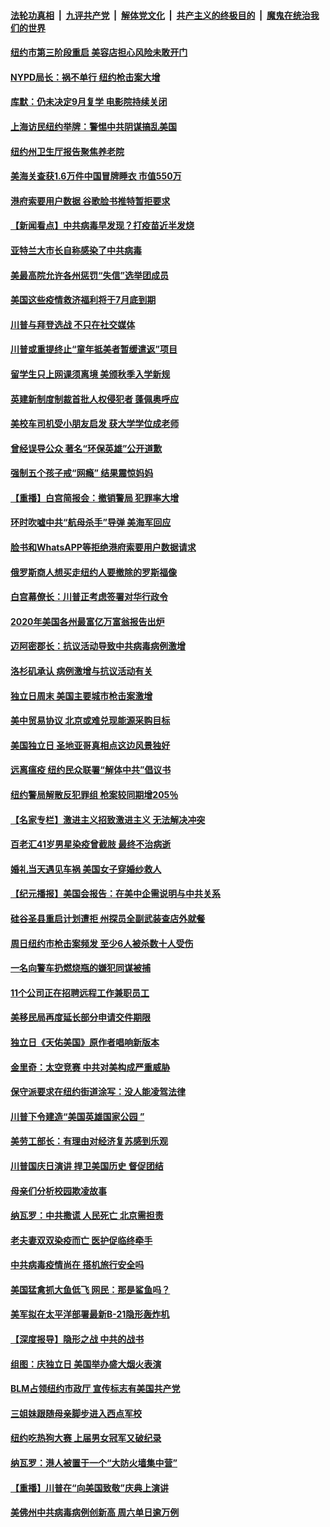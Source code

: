 ####  [法轮功真相](../../../../basic/blob/master/README.md?t=07071902) &nbsp;|&nbsp; [九评共产党](../../../../9ping.md/blob/master/README.md?t=07071902) &nbsp;|&nbsp; [解体党文化](../../../../jtdwh.md/blob/master/README.md?t=07071902)  &nbsp;|&nbsp; [共产主义的终极目的](../../../../gczydzjmd.md/blob/master/README.md?t=07071902) &nbsp;|&nbsp; [魔鬼在统治我们的世界](../../../../mgztzwmdsj.md/blob/master/README.md?t=07071902) 

#### [纽约市第三阶段重启  美容店担心风险未敢开门](../pages/nsc412/n12237916.md?t=07071902) 

#### [NYPD局长：祸不单行 纽约枪击案大增](../pages/nsc412/n12237908.md?t=07071902) 

#### [库默：仍未决定9月复学 电影院持续关闭](../pages/nsc412/n12237930.md?t=07071902) 

#### [上海访民纽约举牌：警惕中共阴谋搞乱美国](../pages/nsc412/n12237891.md?t=07071902) 

#### [纽约州卫生厅报告聚焦养老院](../pages/nsc412/n12237911.md?t=07071902) 

#### [美海关查获1.6万件中国冒牌睡衣 市值550万](../pages/nsc412/n12237797.md?t=07071902) 

#### [港府索要用户数据 谷歌脸书推特暂拒要求](../pages/nsc412/n12237681.md?t=07071902) 

#### [【新闻看点】中共病毒早发现？打疫苗近半发烧](../pages/nsc412/n12237234.md?t=07071902) 

#### [亚特兰大市长自称感染了中共病毒](../pages/nsc412/n12237546.md?t=07071902) 

#### [美最高院允许各州惩罚“失信”选举团成员](../pages/nsc412/n12237551.md?t=07071902) 

#### [美国这些疫情救济福利将于7月底到期](../pages/nsc412/n12237422.md?t=07071902) 

#### [川普与拜登选战 不只在社交媒体](../pages/nsc412/n12237484.md?t=07071902) 

#### [川普或重提终止“童年抵美者暂缓遣返”项目](../pages/nsc412/n12237323.md?t=07071902) 

#### [留学生只上网课须离境 美颁秋季入学新规](../pages/nsc412/n12237306.md?t=07071902) 

#### [英建新制度制裁首批人权侵犯者 蓬佩奥呼应](../pages/nsc412/n12237281.md?t=07071902) 

#### [美校车司机受小朋友启发 获大学学位成老师](../pages/nsc412/n12237150.md?t=07071902) 

#### [曾经误导公众 著名“环保英雄”公开道歉](../pages/nsc412/n12236295.md?t=07071902) 

#### [强制五个孩子戒“网瘾” 结果震惊妈妈](../pages/nsc412/n12237076.md?t=07071902) 

#### [【重播】白宫简报会：撤销警局 犯罪率大增](../pages/nsc412/n12236567.md?t=07071902) 

#### [环时吹嘘中共“航母杀手”导弹 美海军回应](../pages/nsc412/n12236663.md?t=07071902) 

#### [脸书和WhatsAPP等拒绝港府索要用户数据请求](../pages/nsc412/n12236669.md?t=07071902) 

#### [俄罗斯商人想买走纽约人要撤除的罗斯福像](../pages/nsc412/n12234844.md?t=07071902) 

#### [白宫幕僚长：川普正考虑签署对华行政令](../pages/nsc412/n12236557.md?t=07071902) 

#### [2020年美国各州最富亿万富翁报告出炉](../pages/nsc412/n12236331.md?t=07071902) 

#### [迈阿密郡长：抗议活动导致中共病毒病例激增](../pages/nsc412/n12236379.md?t=07071902) 

#### [洛杉矶承认 病例激增与抗议活动有关](../pages/nsc412/n12235993.md?t=07071902) 

#### [独立日周末 美国主要城市枪击案激增](../pages/nsc412/n12236274.md?t=07071902) 

#### [美中贸易协议 北京或难兑现能源采购目标](../pages/nsc412/n12236355.md?t=07071902) 

#### [美国独立日 圣地亚哥真相点这边风景独好](../pages/nsc412/n12236330.md?t=07071902) 

#### [远离瘟疫 纽约民众联署“解体中共”倡议书](../pages/nsc412/n12235230.md?t=07071902) 

#### [纽约警局解散反犯罪组 枪案较同期增205％](../pages/nsc412/n12235227.md?t=07071902) 

#### [【名家专栏】激进主义招致激进主义 无法解决冲突](../pages/nsc412/n12223379.md?t=07071902) 

#### [百老汇41岁男星染疫曾截肢 最终不治病逝](../pages/nsc412/n12235597.md?t=07071902) 

#### [婚礼当天遇见车祸 美国女子穿婚纱救人](../pages/nsc412/n12235316.md?t=07071902) 

#### [【纪元播报】美国会报告：在美中企需说明与中共关系](../pages/nsc412/n12235266.md?t=07071902) 

#### [硅谷圣县重启计划遭拒    州探员全副武装查店外就餐](../pages/nsc412/n12235364.md?t=07071902) 

#### [周日纽约市枪击案频发  至少6人被杀数十人受伤](../pages/nsc412/n12235213.md?t=07071902) 

#### [一名向警车扔燃烧瓶的嫌犯同谋被捕](../pages/nsc412/n12235224.md?t=07071902) 

#### [11个公司正在招聘远程工作兼职员工](../pages/nsc412/n12231354.md?t=07071902) 

#### [美移民局再度延长部分申请交件期限](../pages/nsc412/n12234882.md?t=07071902) 

#### [独立日《天佑美国》原作者唱响新版本](../pages/nsc412/n12234638.md?t=07071902) 

#### [金里奇：太空竞赛 中共对美构成严重威胁](../pages/nsc412/n12234710.md?t=07071902) 

#### [保守派要求在纽约街道涂写：没人能凌驾法律](../pages/nsc412/n12234639.md?t=07071902) 

#### [川普下令建造“美国英雄国家公园 ”](../pages/nsc412/n12234559.md?t=07071902) 

#### [美劳工部长：有理由对经济复苏感到乐观](../pages/nsc412/n12234411.md?t=07071902) 

#### [川普国庆日演讲 捍卫美国历史 督促团结](../pages/nsc412/n12234287.md?t=07071902) 

#### [母亲们分析校园欺凌故事](../pages/nsc412/n12234307.md?t=07071902) 

#### [纳瓦罗：中共撒谎 人民死亡 北京需担责](../pages/nsc412/n12233467.md?t=07071902) 

#### [老夫妻双双染疫而亡 医护促临终牵手](../pages/nsc412/n12233242.md?t=07071902) 

#### [中共病毒疫情尚在 搭机旅行安全吗](../pages/nsc412/n12223530.md?t=07071902) 

#### [美国猛禽抓大鱼低飞 网民：那是鲨鱼吗？](../pages/nsc412/n12233469.md?t=07071902) 

#### [美军拟在太平洋部署最新B-21隐形轰炸机](../pages/nsc412/n12226255.md?t=07071902) 

#### [【深度报导】隐形之战 中共的战书](../pages/nsc412/n12200980.md?t=07071902) 

#### [组图：庆独立日 美国举办盛大烟火表演](../pages/nsc412/n12233243.md?t=07071902) 

#### [BLM占领纽约市政厅 宣传标志有美国共产党](../pages/nsc412/n12232836.md?t=07071902) 

#### [三姐妹跟随母亲脚步进入西点军校](../pages/nsc412/n12233081.md?t=07071902) 

#### [纽约吃热狗大赛 上届男女冠军又破纪录](../pages/nsc412/n12233123.md?t=07071902) 

#### [纳瓦罗：港人被置于一个“大防火墙集中营”](../pages/nsc412/n12233112.md?t=07071902) 

#### [【重播】川普在“向美国致敬”庆典上演讲](../pages/nsc412/n12232497.md?t=07071902) 

#### [美佛州中共病毒病例创新高 周六单日逾万例](../pages/nsc412/n12233110.md?t=07071902) 

